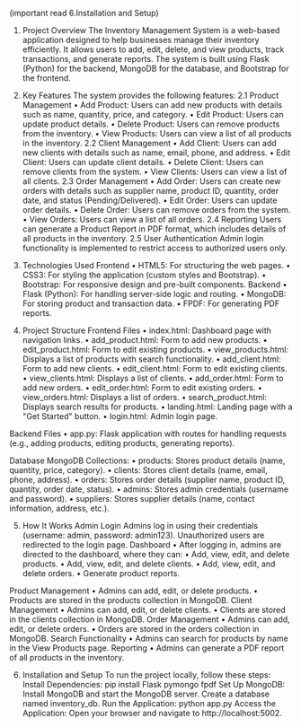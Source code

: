 (important read 6.Installation and Setup)
1. Project Overview
The Inventory Management System is a web-based application designed to help businesses manage their inventory efficiently. It allows users to add, edit, delete, and view products, track transactions, and generate reports. The system is built using Flask (Python) for the backend, MongoDB for the database, and Bootstrap for the frontend.

2. Key Features
The system provides the following features:
2.1 Product Management
•	Add Product: Users can add new products with details such as name, quantity, price, and category.
•	Edit Product: Users can update product details.
•	Delete Product: Users can remove products from the inventory.
•	View Products: Users can view a list of all products in the inventory.
2.2 Client Management
•	Add Client: Users can add new clients with details such as name, email, phone, and address.
•	Edit Client: Users can update client details.
•	Delete Client: Users can remove clients from the system.
•	View Clients: Users can view a list of all clients.
2.3 Order Management
•	Add Order: Users can create new orders with details such as supplier name, product ID, quantity, order date, and status (Pending/Delivered).
•	Edit Order: Users can update order details.
•	Delete Order: Users can remove orders from the system.
•	View Orders: Users can view a list of all orders.
2.4 Reporting
Users can generate a Product Report in PDF format, which includes details of all products in the inventory.
2.5 User Authentication
Admin login functionality is implemented to restrict access to authorized users only.

3. Technologies Used
Frontend
•	HTML5: For structuring the web pages.
•	CSS3: For styling the application (custom styles and Bootstrap).
•	Bootstrap: For responsive design and pre-built components.
Backend
•	Flask (Python): For handling server-side logic and routing.
•	MongoDB: For storing product and transaction data.
•	FPDF: For generating PDF reports.

4. Project Structure
Frontend Files
•	index.html: Dashboard page with navigation links.
•	add_product.html: Form to add new products.
•	edit_product.html: Form to edit existing products.
•	view_products.html: Displays a list of products with search functionality.
•	add_client.html: Form to add new clients.
•	edit_client.html: Form to edit existing clients.
•	view_clients.html: Displays a list of clients.
•	add_order.html: Form to add new orders.
•	edit_order.html: Form to edit existing orders.
•	view_orders.html: Displays a list of orders.
•	search_product.html: Displays search results for products.
•	landing.html: Landing page with a "Get Started" button.
•	login.html: Admin login page.

Backend Files
•	app.py: Flask application with routes for handling requests (e.g., adding products, editing products, generating reports).

Database
MongoDB Collections:
•	products: Stores product details (name, quantity, price, category).
•	clients: Stores client details (name, email, phone, address).
•	orders: Stores order details (supplier name, product ID, quantity, order date, status).
•	admins: Stores admin credentials (username and password).
•	suppliers: Stores supplier details (name, contact information, address, etc.).

5. How It Works Admin Login
Admins log in using their credentials (username: admin, password: admin123).
Unauthorized users are redirected to the login page.
Dashboard
•	After logging in, admins are directed to the dashboard, where they can:
•	Add, view, edit, and delete products.
•	Add, view, edit, and delete clients.
•	Add, view, edit, and delete orders.
•	Generate product reports.

Product Management
•	Admins can add, edit, or delete products.
•	Products are stored in the products collection in MongoDB.
Client Management
•	Admins can add, edit, or delete clients.
•	Clients are stored in the clients collection in MongoDB.
Order Management
•	Admins can add, edit, or delete orders.
•	Orders are stored in the orders collection in MongoDB.
Search Functionality
•	Admins can search for products by name in the View Products page.
Reporting
•	Admins can generate a PDF report of all products in the inventory.

6. Installation and Setup
To run the project locally, follow these steps:
Install Dependencies:
pip install Flask pymongo fpdf
Set Up MongoDB:
Install MongoDB and start the MongoDB server.
Create a database named inventory_db.
Run the Application:
python app.py
Access the Application:
Open your browser and navigate to http://localhost:5002.




